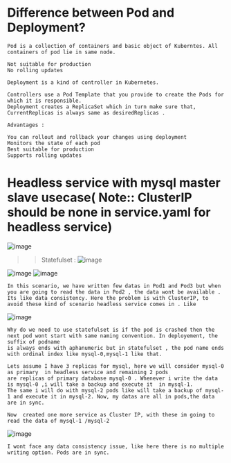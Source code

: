 # Difference between Pod and Deployment?

```
Pod is a collection of containers and basic object of Kuberntes. All containers of pod lie in same node.

Not suitable for production
No rolling updates

Deployment is a kind of controller in Kubernetes.

Controllers use a Pod Template that you provide to create the Pods for which it is responsible.
Deployment creates a ReplicaSet which in turn make sure that, CurrentReplicas is always same as desiredReplicas .

Advantages :

You can rollout and rollback your changes using deployment
Monitors the state of each pod
Best suitable for production
Supports rolling updates
```

# Headless service with mysql master slave usecase( Note:: ClusterIP should be none in service.yaml for headless service)

![image](https://user-images.githubusercontent.com/54719289/118477048-2c8c2180-b706-11eb-86d7-fff405db4624.png)

  >>  Statefulset : 
![image](https://user-images.githubusercontent.com/54719289/118477455-9a384d80-b706-11eb-9388-f2eee63321eb.png)

![image](https://user-images.githubusercontent.com/54719289/118477521-ab815a00-b706-11eb-8f0c-0d232320f1ce.png)
![image](https://user-images.githubusercontent.com/54719289/118477556-b50ac200-b706-11eb-8b54-3f132a087852.png)

```
In this scenario, we have written few datas in Pod1 and Pod3 but when you are going to read the data in Pod2 , the data wont be available . 
Its like data consistency. Here the problem is with ClusterIP, to avoid these kind of scenario headless service comes in . Like 
```

![image](https://user-images.githubusercontent.com/54719289/118477929-2fd3dd00-b707-11eb-91f9-01b3561c7c7d.png)

```
Why do we need to use statefulset is if the pod is crashed then the next pod wont start with same naming convention. In deployement, the suffix of podname 
is always ends with aphanumeric but in statefulset , the pod name ends with ordinal index like mysql-0,mysql-1 like that.

Lets assume I have 3 replicas for mysql, here we will consider mysql-0 as primary  in headless service and remaining 2 pods 
are replicas of primary database mysql-0 . Whenever i write the data is mysql-0 ,i will take a backup and execute it  in mysql-1.
The same i will do with mysql-2 pods like will take a backup of mysql-1 and execute it in mysql-2. Now, my datas are all in pods,the data are in sync.

Now  created one more service as Cluster IP, with these im going to read the data of mysql-1 /mysql-2

```
![image](https://user-images.githubusercontent.com/54719289/118479712-44b17000-b709-11eb-8ee3-3034f952bd47.png)

```
I wont face any data consistency issue, like here there is no multiple writing option. Pods are in sync.
```


